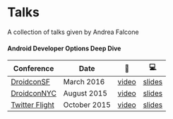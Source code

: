 # Talks
A collection of talks given by Andrea Falcone

#### Android Developer Options Deep Dive

Conference | Date | 🎥 | 💻
--------|------|--------|-------
[DroidconSF](http://sf.droidcon.com/) | March 2016 | [video](https://www.youtube.com/watch?v=TbiNM1ltawo) |  [slides](/slides/Andrea%20Falcone%20-%20Android%20Developer%20Options.pdf)
[DroidconNYC](http://nyc.droidcon.com/2015/) | August 2015 | [video](https://www.youtube.com/watch?v=r9kW3nIDdBY) | [slides](/slides/Andrea%20Falcone%20-%20Android%20Developer%20Options.pdf)
[Twitter Flight](https://dev.twitter.com/flight/2015) | October 2015 | [video](https://www.youtube.com/watch?v=Fmf9b2EqqIE) | [slides](/slides/Flight2015-Falcone_Andrea-Android_Developer_Options.pdf)

